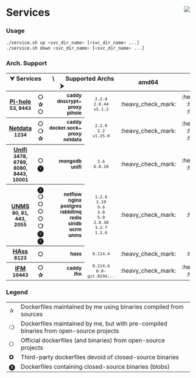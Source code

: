 # Services <a href='https://github.com/padhi-homelab/Services/actions?query=workflow%3A%22Docker+CI+Release%22'><img align='right' src='https://img.shields.io/github/workflow/status/padhi-homelab/Services/Docker%20CI%20Release?logo=github&logoWidth=24&style=flat-square'></img></a>

### Usage

```bash
./service.sh up <svc_dir_name> [<svc_dir_name> ...]
./service.sh down <svc_dir_name> [<svc_dir_name> ...]
```

### Arch. Support

<table>
  <thead>
    <tr>
      <th colspan='4'>&#x2B9F; Services &nbsp; &nbsp; &nbsp; \ &nbsp; &nbsp; &nbsp; Supported Archs &#x2B9E;</th>
      <th>amd64</th>
      <th>i386</th>
      <th>arm/v6</th>
      <th>arm/v7</th>
      <th>arm64</th>
      <th>ppc64le</th>
    </tr>
  </thead>
  <tbody>
    <tr>
      <th>
        <a href='https://pi-hole.net'>Pi-hole</a>
        <br>
        <sub>53, 8443</sub>
      </th>
      <th>
        🞅 <br> ✰ <br> 🞅
      </th>
      <th align='right'>
        <a href='https://hub.docker.com/_/caddy'>
          <sub>caddy</sub>
        </a>
        <br>
        <a href='https://hub.docker.com/repository/docker/padhihomelab/dnscrypt-proxy'>
          <sub>dnscrypt-proxy</sub>
        </a>
        <br>
        <a href='https://hub.docker.com/r/pihole/pihole'>
          <sub>pihole</sub>
        </a>
      </th>
      <td align='center'>
        <code><sub>2.2.0</sub></code>
        <br>
        <code><sub>2.0.44</sub></code>
        <br>
        <code><sub>v5.1.2</sub></code>
      </td>
      <td align='center'>
        :heavy_check_mark:
      </td>
      <td align='center'>
        :heavy_multiplication_x:
        <br>
        :heavy_check_mark:
        <br>
        :heavy_check_mark:
      </td>
      <td align='center'>
        :heavy_check_mark:
      </td>
      <td align='center'>
        :heavy_check_mark:
      </td>
      <td align='center'>
        :heavy_check_mark:
      </td>
      <td align='center'>
        :heavy_check_mark:
        <br>
        :heavy_multiplication_x:
      </td>
    </tr>
    <tr>
      <th>
        <a href='https://www.netdata.cloud'>Netdata</a>
        <br>
        <sub>1234</sub>
      </th>
      <th>
        🞅 <br> ❍ <br> ✰
      </th>
      <th align='right'>
        <a href='https://hub.docker.com/_/caddy'>
          <sub>caddy</sub>
        </a>
        <br>
        <a href='https://hub.docker.com/r/padhihomelab/docker.sock-proxy'>
          <sub>docker.sock-proxy</sub>
        </a>
        <br>
        <a href='https://hub.docker.com/r/padhihomelab/netdata'>
          <sub>netdata</sub>
        </a>
      </th>
      <td align='center'>
        <code><sub>2.2.0</sub></code>
        <br>
        <code><sub>2.2</sub></code>
        <br>
        <code><sub>v1.25.0</sub></code>
      </td>
      <td align='center'>
        :heavy_check_mark:
      </td>
      <td align='center'>
        :heavy_multiplication_x:
        <br>
        :heavy_check_mark:
        <br>
        :heavy_check_mark:
      </td>
      <td align='center'>
        :heavy_check_mark:
      </td>
      <td align='center'>
        :heavy_check_mark:
      </td>
      <td align='center'>
        :heavy_check_mark:
      </td>
      <td align='center'>
        :heavy_check_mark:
      </td>
    </tr>
    <tr>
      <th>
        <a href='https://unifi-network.ui.com'>Unifi</a>
        <br>
        <sub>3478, 6789, 8080, 8443, 10001</sub>
      </th>
      <th>
        🞅 <br> 🅧
      </th>
      <th align='right'>
        <a href='https://hub.docker.com/_/mongo'>
          <sub>mongodb</sub>
        </a>
        <br>
        <a href='https://hub.docker.com/r/padhihomelab/unifi'>
          <sub>unifi</sub>
        </a>
      </th>
      <td align='center'>
        <code><sub>3.6</sub></code>
        <br>
        <code><sub>6.0.20</sub></code>
      </td>
      <td align='center'>
        :heavy_check_mark:
      </td>
      <td align='center'>
        :heavy_multiplication_x:
        <br>
        :heavy_check_mark:
      </td>
      <td align='center'>
        :heavy_multiplication_x:
        <br>
        :heavy_multiplication_x:
      </td>
      <td align='center'>
        :heavy_multiplication_x:
        <br>
        :heavy_multiplication_x:
      </td>
      <td align='center'>
        :heavy_check_mark:
      </td>
      <td align='center'>
        :heavy_multiplication_x:
        <br>
        :heavy_multiplication_x:
      </td>
    </tr>
    <tr>
      <th>
        <a href='https://unms.com'>UNMS</a>
        <br>
        <sub>80, 81, 443, 2055</sub>
      </th>
      <th>
        🅧 <br> ❍ <br> 🞅 <br> 🞅 <br> 🞅 <br> ❍ <br> 🅧 <br> 🅧
      </th>
      <th align='right'>
        <a href='https://hub.docker.com/r/padhihomelab/unms/tags'>
          <sub>netflow</sub>
        </a>
        <br>
        <a href='https://hub.docker.com/r/padhihomelab/unms/tags'>
          <sub>nginx</sub>
        </a>
        <br>
        <a href='https://hub.docker.com/_/postgres'>
          <sub>postgres</sub>
        </a>
        <br>
        <a href='https://hub.docker.com/_/rabbitmq'>
          <sub>rabbitmq</sub>
        </a>
        <br>
        <a href='https://hub.docker.com/_/redis'>
          <sub>redis</sub>
        </a>
        <br>
        <a href='https://hub.docker.com/r/padhihomelab/unms/tags'>
          <sub>siridb</sub>
        </a>
        <br>
        <a href='https://hub.docker.com/r/padhihomelab/unms/tags'>
          <sub>ucrm</sub>
        </a>
        <br>
        <a href='https://hub.docker.com/r/padhihomelab/unms'>
          <sub>unms</sub>
        </a>
      </th>
      <td align='center'>
        <code><sub>1.2.6</sub></code>
        <br>
        <code><sub>1.19</sub></code>
        <br>
        <code><sub>9.6</sub></code>
        <br>
        <code><sub>3.8</sub></code>
        <br>
        <code><sub>5.0</sub></code>
        <br>
        <code><sub>2.0.38</sub></code>
        <br>
        <code><sub>3.2.7</sub></code>
        <br>
        <code><sub>1.2.6</sub></code>
      </td>
      <td align='center'>
        :heavy_check_mark:
      </td>
      <td align='center'>
        :heavy_check_mark:
      </td>
      <td align='center'>
        :heavy_check_mark:
      </td>
      <td align='center'>
        :heavy_check_mark:
      </td>
      <td align='center'>
        :heavy_check_mark:
      </td>
      <td align='center'>
        :heavy_check_mark:
        <br>
        :heavy_multiplication_x:
        <br>
        :heavy_check_mark:
        <br>
        :heavy_check_mark:
        <br>
        :heavy_check_mark:
        <br>
        :heavy_check_mark:
        <br>
        :heavy_check_mark:
        <br>
        :heavy_check_mark:
      </td>
    </tr>
    <tr>
      <th>
        <a href='https://www.home-assistant.io/hassio/'>HAss</a>
        <br>
        <sub>8123</sub>
      </th>
      <th>
        🞅
      </th>
      <th align='right'>
        <a href='https://hub.docker.com/r/homeassistant/home-assistant/'>
          <sub>hass</sub>
        </a>
      </th>
      <td align='center'>
        <code><sub>0.114.4</sub></code>
      </td>
      <td align='center'>
        :heavy_check_mark:
      </td>
      <td align='center'>
        :heavy_check_mark:
      </td>
      <td align='center'>
        :heavy_check_mark:
      </td>
      <td align='center'>
        :heavy_check_mark:
      </td>
      <td align='center'>
        :heavy_check_mark:
      </td>
      <td align='center'>
        :heavy_multiplication_x:
      </td>
    </tr>
    <tr>
      <th>
        <a href='https://github.com/misterunknown/ifm//'>IFM</a>
        <br>
        <sub>10443</sub>
      </th>
      <th>
        🞅 <br> ✰
      </th>
      <th align='right'>
        <a href='https://hub.docker.com/_/caddy'>
          <sub>caddy</sub>
        </a>
        <br>
        <a href='https://hub.docker.com/r/padhihomelab/ifm/'>
          <sub>ifm</sub>
        </a>
      </th>
      <td align='center'>
        <code><sub>0.114.4</sub></code>
        <br>
        <code><sub>0.0-git.829d...</sub></code>
      </td>
      <td align='center'>
        :heavy_check_mark:
      </td>
      <td align='center'>
        :heavy_multiplication_x:
        <br>
        :heavy_check_mark:
      </td>
      <td align='center'>
        :heavy_check_mark:
      </td>
      <td align='center'>
        :heavy_check_mark:
      </td>
      <td align='center'>
        :heavy_check_mark:
      </td>
      <td align='center'>
        :heavy_check_mark:
      </td>
    </tr>
  </tbody>
</table>

### Legend

<table>
  <tbody>
    <tr>
      <td>✰</td>
      <td>Dockerfiles maintained by me using binaries compiled from sources</td>
    </tr>
    <tr>
      <td>❍</td>
      <td>Dockerfiles maintained by me, but with pre-compiled binaries from open-source projects</td>
    </tr>
    <tr>
      <td>🞅</td>
      <td>Official dockerfiles (and binaries) from open-source projects</td>
    </tr>
    <tr>
      <td>🞉</td>
      <td>Third-party dockerfiles devoid of closed-source binaries</td>
    </tr>
    <tr>
      <td>🅧</td>
      <td>Dockerfiles containing closed-source binaries (blobs)</td>
    </tr>
  </tbody>
</table>
